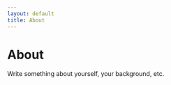 ```yaml
---
layout: default
title: About
---
```


# About

Write something about yourself, your background, etc.